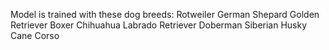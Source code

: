 Model is trained with these dog breeds:
Rotweiler
German Shepard
Golden Retriever
Boxer
Chihuahua
Labrado Retriever
Doberman
Siberian Husky
Cane Corso
